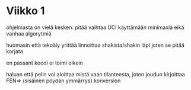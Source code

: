 # Viikko 1
ohjelmasta on vielä kesken: 
pitää vaihtaa UCI käyttämään minimaxia eikä vanhaa algorytmiä

huomasin että tekoäly yrittää linnoittaa shakista/shakin läpi joten se pitää korjata 

en passant koodi ei toimi oikein 

haluan että pelin voi aloittaa mistä vaan tilanteesta, joten joudun kirjoittaa FEN=> (sisäinen pöydän ymmärrys) konversion

